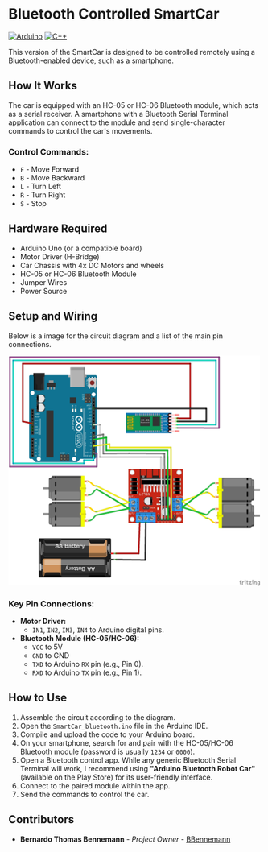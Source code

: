 # Bluetooth Controlled SmartCar

[![Arduino](https://img.shields.io/badge/Arduino-C++-00979D?style=for-the-badge&logo=arduino)](https://www.arduino.cc/)
[![C++](https://img.shields.io/badge/C++-blue?style=for-the-badge&logo=cplusplus)](https://isocpp.org/)

This version of the SmartCar is designed to be controlled remotely using a Bluetooth-enabled device, such as a smartphone.

## How It Works

The car is equipped with an HC-05 or HC-06 Bluetooth module, which acts as a serial receiver. A smartphone with a Bluetooth Serial Terminal application can connect to the module and send single-character commands to control the car's movements.

### Control Commands:
* `F` - Move Forward
* `B` - Move Backward
* `L` - Turn Left
* `R` - Turn Right
* `S` - Stop

## Hardware Required

* Arduino Uno (or a compatible board)
* Motor Driver (H-Bridge)
* Car Chassis with 4x DC Motors and wheels
* HC-05 or HC-06 Bluetooth Module
* Jumper Wires
* Power Source

## Setup and Wiring

Below is a image for the circuit diagram and a list of the main pin connections.

<img src="bluetooth.jpg" width="500">  

### Key Pin Connections:
* **Motor Driver:**
    * `IN1`, `IN2`, `IN3`, `IN4` to Arduino digital pins.
* **Bluetooth Module (HC-05/HC-06):**
    * `VCC` to 5V
    * `GND` to GND
    * `TXD` to Arduino `RX` pin (e.g., Pin 0).
    * `RXD` to Arduino `TX` pin (e.g., Pin 1).

## How to Use

1. Assemble the circuit according to the diagram.
2. Open the `SmartCar_bluetooth.ino` file in the Arduino IDE.
3. Compile and upload the code to your Arduino board.
4. On your smartphone, search for and pair with the HC-05/HC-06 Bluetooth module (password is usually `1234` or `0000`).
5. Open a Bluetooth control app. While any generic Bluetooth Serial Terminal will work, I recommend using **"Arduino Bluetooth Robot Car"** (available on the Play Store) for its user-friendly interface.
6. Connect to the paired module within the app.
7. Send the commands to control the car.

## Contributors

* **Bernardo Thomas Bennemann** - *Project Owner* - [BBennemann](https://github.com/BBennemann)
